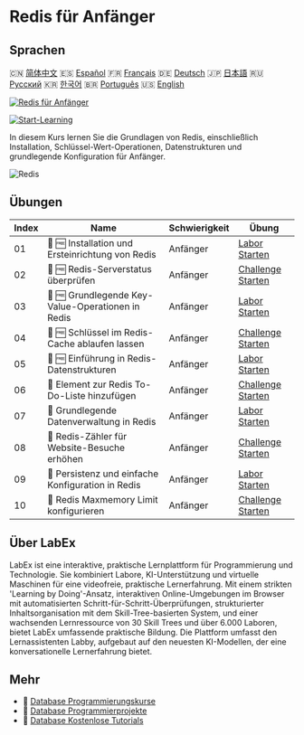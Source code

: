 # Redis für Anfänger

## Sprachen

🇨🇳 [简体中文](README_zh.md) 🇪🇸 [Español](README_es.md) 🇫🇷 [Français](README_fr.md) 🇩🇪 [Deutsch](README_de.md) 🇯🇵 [日本語](README_ja.md) 🇷🇺 [Русский](README_ru.md) 🇰🇷 [한국어](README_ko.md) 🇧🇷 [Português](README_pt.md) 🇺🇸 [English](README.md) 

[![Redis für Anfänger](https://cover-creator.labex.io/redis-for-beginners.png?lang=de)](https://labex.io/de/courses/redis-for-beginners)

[![Start-Learning](https://img.shields.io/badge/Start-Learning-whitesmoke?style=for-the-badge)](https://labex.io/de/courses/redis-for-beginners)

In diesem Kurs lernen Sie die Grundlagen von Redis, einschließlich Installation, Schlüssel-Wert-Operationen, Datenstrukturen und grundlegende Konfiguration für Anfänger.

![Redis](https://img.shields.io/badge/Redis-whitesmoke?style=for-the-badge&logo=redis)


## Übungen

|   Index | Name                                               | Schwierigkeit   | Übung                                                                                                                                 |
|---------|----------------------------------------------------|-----------------|---------------------------------------------------------------------------------------------------------------------------------------|
|      01 | 📖 🆓 Installation und Ersteinrichtung von Redis   | Anfänger        | <a target='_blank' href='https://labex.io/de/tutorials/redis-installation-and-initial-setup-of-redis-552075'>Labor Starten</a>        |
|      02 | 🎯 🆓 Redis-Serverstatus überprüfen                | Anfänger        | <a target='_blank' href='https://labex.io/de/tutorials/redis-verify-redis-server-status-552152'>Challenge Starten</a>                 |
|      03 | 📖 🆓 Grundlegende Key-Value-Operationen in Redis  | Anfänger        | <a target='_blank' href='https://labex.io/de/tutorials/redis-basic-key-value-operations-in-redis-552077'>Labor Starten</a>            |
|      04 | 🎯 🆓 Schlüssel im Redis-Cache ablaufen lassen     | Anfänger        | <a target='_blank' href='https://labex.io/de/tutorials/redis-expire-keys-in-redis-cache-552156'>Challenge Starten</a>                 |
|      05 | 📖 🆓 Einführung in Redis-Datenstrukturen          | Anfänger        | <a target='_blank' href='https://labex.io/de/tutorials/redis-introduction-to-redis-data-structures-552078'>Labor Starten</a>          |
|      06 | 🎯  Element zur Redis To-Do-Liste hinzufügen       | Anfänger        | <a target='_blank' href='https://labex.io/de/tutorials/redis-add-item-to-redis-to-do-list-552161'>Challenge Starten</a>               |
|      07 | 📖  Grundlegende Datenverwaltung in Redis          | Anfänger        | <a target='_blank' href='https://labex.io/de/tutorials/redis-basic-data-management-in-redis-552076'>Labor Starten</a>                 |
|      08 | 🎯  Redis-Zähler für Website-Besuche erhöhen       | Anfänger        | <a target='_blank' href='https://labex.io/de/tutorials/redis-increment-redis-counter-for-website-visits-552163'>Challenge Starten</a> |
|      09 | 📖  Persistenz und einfache Konfiguration in Redis | Anfänger        | <a target='_blank' href='https://labex.io/de/tutorials/redis-persistence-and-simple-configuration-in-redis-552079'>Labor Starten</a>  |
|      10 | 🎯  Redis Maxmemory Limit konfigurieren            | Anfänger        | <a target='_blank' href='https://labex.io/de/tutorials/redis-configure-redis-maxmemory-limit-552162'>Challenge Starten</a>            |

## Über LabEx

LabEx ist eine interaktive, praktische Lernplattform für Programmierung und Technologie. Sie kombiniert Labore, KI-Unterstützung und virtuelle Maschinen für eine videofreie, praktische Lernerfahrung. Mit einem strikten 'Learning by Doing'-Ansatz, interaktiven Online-Umgebungen im Browser mit automatisierten Schritt-für-Schritt-Überprüfungen, strukturierter Inhaltsorganisation mit dem Skill-Tree-basierten System, und einer wachsenden Lernressource von 30 Skill Trees und über 6.000 Laboren, bietet LabEx umfassende praktische Bildung. Die Plattform umfasst den Lernassistenten Labby, aufgebaut auf den neuesten KI-Modellen, der eine konversationelle Lernerfahrung bietet.

## Mehr

- 🔗 [Database Programmierungskurse](https://github.com/labex-labs/awesome-programming-courses)
- 🔗 [Database Programmierprojekte](https://github.com/labex-labs/awesome-programming-projects)
- 🔗 [Database Kostenlose Tutorials](https://github.com/labex-labs/database-free-tutorials)

